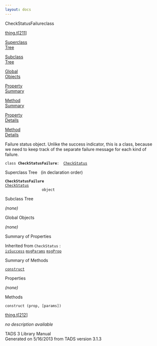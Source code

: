 ```yaml
---
layout: docs
---
```

<span class="title">CheckStatusFailure</span><span class="type">class</span>

[thing.t](../file/thing.t.html)\[[211](../source/thing.t.html#211)\]

[Superclass  
Tree](#_SuperClassTree_)

[Subclass  
Tree](#_SubClassTree_)

[Global  
Objects](#_ObjectSummary_)

[Property  
Summary](#_PropSummary_)

[Method  
Summary](#_MethodSummary_)

[Property  
Details](#_Properties_)

[Method  
Details](#_Methods_)



Failure status object. Unlike the success indicator, this is a class,
because we need to keep track of the separate failure message for each
kind of failure.

`class `**`CheckStatusFailure`**` :   `[`CheckStatus`](../object/CheckStatus.html)



<span id="_SuperClassTree_"></span>



<span class="hdln">Superclass Tree</span>   (in declaration order)



**`CheckStatusFailure`**  
[`CheckStatus`](../object/CheckStatus.html)  
`                 object`  
<span id="_SubClassTree_"></span>



<span class="hdln">Subclass Tree</span>  



*(none)* <span id="_ObjectSummary_"></span>



<span class="hdln">Global Objects</span>  



*(none)* <span id="_PropSummary_"></span>



<span class="hdln">Summary of Properties</span>  





Inherited from `CheckStatus` :  
[`isSuccess`](../object/CheckStatus.html#isSuccess) [`msgParams`](../object/CheckStatus.html#msgParams) [`msgProp`](../object/CheckStatus.html#msgProp)

<span id="_MethodSummary_"></span>



<span class="hdln">Summary of Methods</span>  



[`construct`](#construct)



<span id="_Properties_"></span>



<span class="hdln">Properties</span>  



*(none)* <span id="_Methods_"></span>



<span class="hdln">Methods</span>  



<span id="construct"></span>

`construct (prop, [params])`

[thing.t](../file/thing.t.html)\[[212](../source/thing.t.html#212)\]



*no description available*





TADS 3 Library Manual  
Generated on 5/16/2013 from TADS version 3.1.3


